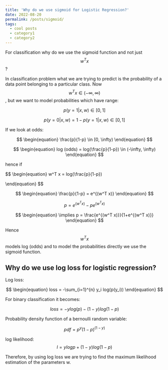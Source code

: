 ```yaml
---
title: 'Why do we use sigmoid for Logistic Regression?'
date: 2022-08-20
permalink: /posts/sigmoid/
tags:
  - cool posts
  - category1
  - category2
---
```


For classification why do we use the sigmoid function and not just $$w^T x$$ ? 

In classification problem what we are trying to predict is the probability of a data point belonging to a particular class. Now $$w^T x \in (-\infty, \infty)$$, but we want to model probabilities which have range:

$$
\begin{equation}
    p(y=1|x,w) \in [0,1]
\end{equation}
$$

$$
\begin{equation}
    p(y=0|x,w) = 1-p(y=1|x,w) \in [0,1]
\end{equation}
$$

If we look at odds:

$$
\begin{equation}
    \frac{p}{1-p} \in [0, \infty)
\end{equation}
$$



$$
\begin{equation}
    log (odds) = log(\frac{p}{1-p}) \in (-\infty, \infty)
\end{equation}
$$

hence if 

$$
\begin{equation}
    w^T x  = log(\frac{p}{1-p})
    
\end{equation}
$$

$$
\begin{equation}
    \frac{p}{1-p} = e^{(w^T x)}
\end{equation}
$$

$$
\begin{equation}
    p = e^{(w^T x)} - p e^{(w^T x)}
\end{equation}
$$

$$
\begin{equation}
    \implies p = \frac{e^{(w^T x)}}{1+e^{(w^T x)}}
\end{equation}
$$

Hence $$w^T x$$ models log (odds) and to model the probabilities directly we use the sigmoid function.


## Why do we use log loss for logistic regression?

Log loss:

$$
\begin{equation}
    loss =  -\sum_{i=1}^{n} y_i log(p(y_i))
\end{equation}
$$

For binary classification it becomes:

$$
\begin{equation}
    loss =  -y log(p) - (1-y) log(1-p)
\end{equation}
$$

Probability density function of a bernoulli random variable:

$$
\begin{equation}
    pdf = p^y (1-p)^{(1-y)}
\end{equation}
$$

log likelihood:
$$
\begin{equation}
    l = ylog p + (1-y)log (1-p)
\end{equation}
$$

Therefore, by using log loss we are trying to find the maximum likelihood estimation of the parameters w.
